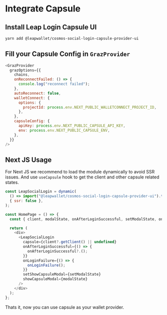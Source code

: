 # Integrate Capsule

## Install Leap Login Capsule UI

```bash
yarn add @leapwallet/cosmos-social-login-capsule-provider-ui
```

## Fill your Capsule Config in `GrazProvider`

```javascript
<GrazProvider
  grazOptions={{
    chains,
    onReconnectFailed: () => {
      console.log("reconnect failed");
    },
    autoReconnect: false,
    walletConnect: {
      options: {
        projectId: process.env.NEXT_PUBLIC_WALLETCONNECT_PROJECT_ID,
      },
    },
    capsuleConfig: {
      apiKey: process.env.NEXT_PUBLIC_CAPSULE_API_KEY,
      env: process.env.NEXT_PUBLIC_CAPSULE_ENV,
    },
  }}
/>
```

## Next JS Usage

For Next JS we recommend to load the module dynamically to avoid SSR issues. And use `useCapsule` hook to get the client and other capsule related states.

```javascript
const LeapSocialLogin = dynamic(
  () => import("@leapwallet/cosmos-social-login-capsule-provider-ui").then((m) => m.CustomCapsuleModalView),
  { ssr: false },
);

const HomePage = () => {
  const { client, modalState, onAfterLoginSuccessful, setModalState, onLoginFailure } = useCapsule();

  return (
    <div>
      <LeapSocialLogin
        capsule={client?.getClient() || undefined}
        onAfterLoginSuccessful={() => {
          onAfterLoginSuccessful?.();
        }}
        onLoginFailure={() => {
          onLoginFailure();
        }}
        setShowCapsuleModal={setModalState}
        showCapsuleModal={modalState}
      />
    </div>
  );
};
```

Thats it, now you can use capsule as your wallet provider.
